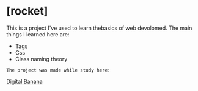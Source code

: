 # [rocket]

This is a project I've used to learn thebasics of web devolomed. The main things I learned here are: 

* Tags
* Css
* Class naming theory

```
The project was made while study here:
```

[Digital Banana](https://digital-banana.ru)
